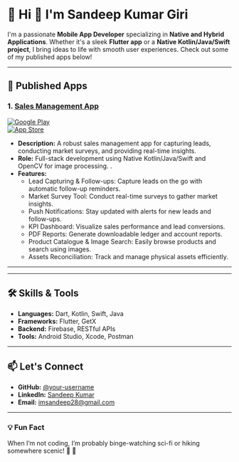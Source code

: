 # 📱 Hi 👋 I'm Sandeep Kumar Giri

I'm a passionate **Mobile App Developer** specializing in **Native and Hybrid Applications**. Whether it's a sleek **Flutter app** or a **Native Kotlin/Java/Swift project**, I bring ideas to life with smooth user experiences. Check out some of my published apps below!

---

## 🚀 Published Apps

### 1. [Sales Management App](https://play.google.com/store/apps/details?id=com.edominer.expandsales)  
[![Google Play](https://img.shields.io/badge/Google_Play-Download-blue)](https://play.google.com/store/apps/details?id=com.edominer.expandsales)  
[![App Store](https://img.shields.io/badge/App_Store-Download-green)](https://apps.apple.com/in/app/expand-sales/id1623785250)

- **Description:** A robust sales management app for capturing leads, conducting market surveys, and providing real-time insights.
- **Role:** Full-stack development using Native Kotlin/Java/Swift and OpenCV for image processing. .
- **Features:**  
  - Lead Capturing & Follow-ups: Capture leads on the go with automatic follow-up reminders.
  - Market Survey Tool: Conduct real-time surveys to gather market insights.
  - Push Notifications: Stay updated with alerts for new leads and follow-ups.
  - KPI Dashboard: Visualize sales performance and lead conversions.
  - PDF Reports: Generate downloadable ledger and account reports.
  - Product Catalogue & Image Search: Easily browse products and search using images.
  - Assets Reconciliation: Track and manage physical assets efficiently.  

---



---

## 🛠️ Skills & Tools
- **Languages:** Dart, Kotlin, Swift, Java  
- **Frameworks:** Flutter, GetX  
- **Backend:** Firebase, RESTful APIs  
- **Tools:** Android Studio, Xcode, Postman  

---

## 📫 Let's Connect
- **GitHub:** [@your-username](https://github.com/sandeepkumar2609)  
- **LinkedIn:** [Sandeep Kumar](www.linkedin.com/in/sandeep-kumar-71b48978)  
- **Email:** imsandeep28@gmail.com

---

### 💡 Fun Fact
When I’m not coding, I’m probably binge-watching sci-fi or hiking somewhere scenic! 🌲 🚀
